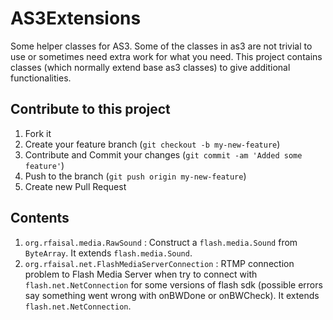 AS3Extensions
=============

Some helper classes for AS3. Some of the classes in as3 are not trivial to use or sometimes need extra work for what you need. This project contains classes (which normally extend base as3 classes) to give additional functionalities.

## Contribute to this project
1. Fork it
2. Create your feature branch (`git checkout -b my-new-feature`)
3. Contribute and Commit your changes (`git commit -am 'Added some feature'`)
4. Push to the branch (`git push origin my-new-feature`)
5. Create new Pull Request

## Contents
1. `org.rfaisal.media.RawSound` : Construct a `flash.media.Sound` from `ByteArray`. It extends `flash.media.Sound`.
2. `org.rfaisal.net.FlashMediaServerConnection` : RTMP connection problem to Flash Media Server when try to connect with `flash.net.NetConnection` for some versions of flash sdk (possible errors say something went wrong with onBWDone or onBWCheck). It extends `flash.net.NetConnection`.
